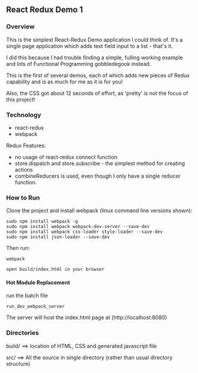 ## React Redux Demo 1
### Overview
This is the simplest React-Redux Demo application I could think of. It's a single page application which adds text field input to a list - that's it.

I did this because I had trouble finding a simple, fulling working example and lots of Functional Programming gobbledegook instead.

This is the first of several demos, each of which adds new pieces of Redux capability and is as much for me as it is for you!

Also, the CSS got about 12 seconds of effort, as 'pretty' is not the focus of this project!

### Technology
* react-redux
* webpack


Redux Features:
* no usage of react-redux connect function
* store.dispatch and store.subscribe - the simplest method for creating actions
* combineReducers is used, even though I only have a single reducer function.


### How to Run

Clone the project and install webpack (linux command line versions shown):

```
sudo npm install webpack -g
sudo npm install webpack webpack-dev-server --save-dev
sudo npm install webpack css-loader style-loader --save-dev
sudo npm install json-loader --save-dev
```

Then run:
```
webpack
```

```
open build/index.html in your browser
```

#### Hot Module Replacement

run the batch file 
```
run_dev_webpack_server
```
The server will host the index.html page at (http://localhost:8080)

### Directories

   build/ ==> location of HTML, CSS and generated javascript file
   
   src/	  ==> All the source in single directory (rather than usual directory structure) 	


